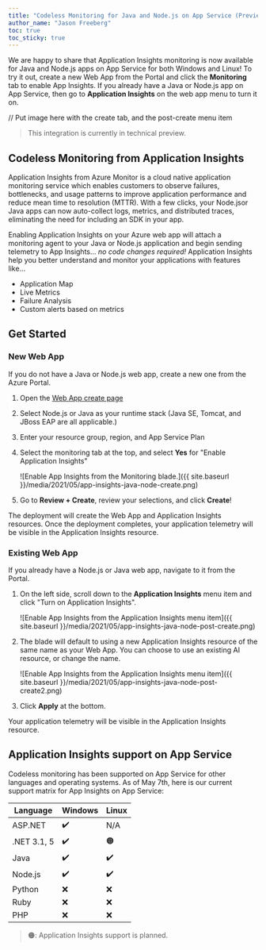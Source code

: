 ```yaml
---
title: "Codeless Monitoring for Java and Node.js on App Service (Preview)"
author_name: "Jason Freeberg"
toc: true
toc_sticky: true
---
```


We are happy to share that Application Insights monitoring is now available for Java and Node.js apps on App Service for both Windows and Linux! To try it out, create a new Web App from the Portal and click the **Monitoring** tab to enable App Insights. If you already have a Java or Node.js app on App Service, then go to **Application Insights** on the web app menu to turn it on.

// Put image here with the create tab, and the post-create menu item

> This integration is currently in technical preview.

## Codeless Monitoring from Application Insights

Application Insights from Azure Monitor is a cloud native application monitoring service which enables customers to observe failures, bottlenecks, and usage patterns to improve application performance and reduce mean time to resolution (MTTR). With a few clicks, your Node.jsor Java apps can now auto-collect logs, metrics, and distributed traces, eliminating the need for including an SDK in your app.

Enabling Application Insights on your Azure web app will attach a monitoring agent to your Java or Node.js application and begin sending telemetry to App Insights... *no code changes required!* Application Insights help you better understand and monitor your applications with features like...

- Application Map
- Live Metrics
- Failure Analysis
- Custom alerts based on metrics

## Get Started

### New Web App

If you do not have a Java or Node.js web app, create a new one from the Azure Portal.

1. Open the [Web App create page](https://portal.azure.com/#create/Microsoft.WebSite)
1. Select Node.js or Java as your runtime stack (Java SE, Tomcat, and JBoss EAP are all applicable.)
1. Enter your resource group, region, and App Service Plan
1. Select the monitoring tab at the top, and select **Yes** for "Enable Application Insights"

    ![Enable App Insights from the Monitoring blade.]({{ site.baseurl }}/media/2021/05/app-insights-java-node-create.png)

1. Go to **Review + Create**, review your selections, and click **Create**!

The deployment will create the Web App and Application Insights resources. Once the deployment completes, your application telemetry will be visible in the Application Insights resource.

### Existing Web App

If you already have a Node.js or Java web app, navigate to it from the Portal.

1. On the left side, scroll down to the **Application Insights** menu item and click "Turn on Application Insights".

    ![Enable App Insights from the Application Insights menu item]({{ site.baseurl }}/media/2021/05/app-insights-java-node-post-create.png)

1. The blade will default to using a new Application Insights resource of the same name as your Web App. You can choose to use an existing AI resource, or change the name.

    ![Enable App Insights from the Application Insights menu item]({{ site.baseurl }}/media/2021/05/app-insights-java-node-post-create2.png)

1. Click **Apply** at the bottom.

Your application telemetry will be visible in the Application Insights resource.

## Application Insights support on App Service

Codeless monitoring has been supported on App Service for other languages and operating systems. As of May 7th, here is our current support matrix for App Insights on App Service:

| Language | Windows | Linux |
|----------|---------|-------|
| ASP.NET  |   ✔️    |  N/A  |
| .NET 3.1, 5|   ✔️  |  🟠  |
| Java     |     ✔️  |  ✔️  |
| Node.js  |    ✔️   |  ✔️  |
| Python   |    ❌   |  ❌  |
| Ruby     |    ❌   |  ❌  |
| PHP      |    ❌   |  ❌  |

> 🟠: Application Insights support is planned.
